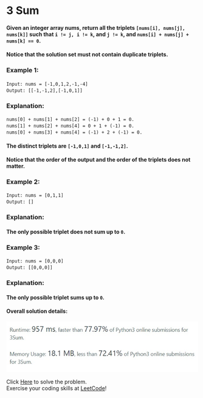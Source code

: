 # 3 Sum

#### Given an integer array nums, return all the triplets `[nums[i], nums[j], nums[k]]` such that `i != j, i != k`, and `j != k`, and `nums[i] + nums[j] + nums[k] == 0`.

#### Notice that the solution set must not contain duplicate triplets.

### Example 1:
`Input: nums = [-1,0,1,2,-1,-4]` <br>
`Output: [[-1,-1,2],[-1,0,1]]` <br>
### Explanation: 
`nums[0] + nums[1] + nums[2] = (-1) + 0 + 1 = 0.` <br>
`nums[1] + nums[2] + nums[4] = 0 + 1 + (-1) = 0.` <br>
`nums[0] + nums[3] + nums[4] = (-1) + 2 + (-1) = 0.` <br>
#### The distinct triplets are `[-1,0,1]` and `[-1,-1,2]`.
#### Notice that the order of the output and the order of the triplets does not matter.

### Example 2:
`Input: nums = [0,1,1]` <br>
`Output: []` <br>
### Explanation: 

#### The only possible triplet does not sum up to `0`.

### Example 3:
`Input: nums = [0,0,0]` <br>
`Output: [[0,0,0]]` <br>
### Explanation:
#### The only possible triplet sums up to `0`.

#### Overall solution details:
![Solution Details](src/solutionDetails.jfif)

Click [Here](https://leetcode.com/problems/3sum/) to solve the problem.<br>
Exercise your coding skills at [LeetCode](https://leetcode.com)!